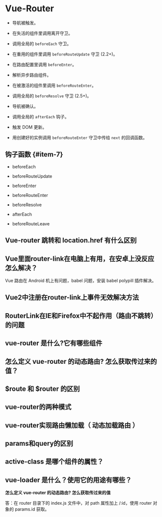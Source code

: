 # Vue-Router

* 导航被触发。

* 在失活的组件里调用离开守卫。

* 调用全局的 `beforeEach` 守卫。

* 在重用的组件里调用 `beforeRouteUpdate` 守卫 \(2.2+\)。

* 在路由配置里调用 `beforeEnter`。

* 解析异步路由组件。

* 在被激活的组件里调用 `beforeRouteEnter`。

* 调用全局的 `beforeResolve` 守卫 \(2.5+\)。

* 导航被确认。

* 调用全局的 `afterEach` 钩子。

* 触发 DOM 更新。

* 用创建好的实例调用 `beforeRouteEnter` 守卫中传给 `next` 的回调函数。

## 钩子函数 {#item-7}

* beforeEach

* beforeRouteUpdate

* beforeEnter

* beforeRouteEnter

* beforeResolve

* afterEach

* beforeRouteLeave

## Vue-router 跳转和 location.href 有什么区别

## Vue里面router-link在电脑上有用，在安卓上没反应怎么解决？

Vue 路由在 Android 机上有问题，babel 问题，安装 babel polypill 插件解决。

## Vue2中注册在router-link上事件无效解决方法

## RouterLink在IE和Firefox中不起作用（路由不跳转）的问题

## vue-router 是什么?它有哪些组件

## 怎么定义 vue-router 的动态路由? 怎么获取传过来的值？

## $route 和 $router 的区别

## vue-router的两种模式

## vue-router实现路由懒加载（ 动态加载路由 ）

## params和query的区别

## active-class 是哪个组件的属性？

## vue-loader 是什么？使用它的用途有哪些？

**怎么定义 vue-router 的动态路由? 怎么获取传过来的值**

答：在 router 目录下的 index.js 文件中，对 path 属性加上 /:id，使用 router 对象的 params.id 获取。

